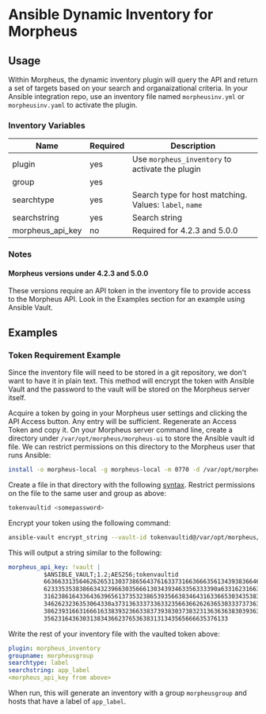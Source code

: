 # Ansible Dynamic Inventory for Morpheus

## Usage

Within Morpheus, the dynamic inventory plugin will query the API and return a set of targets based on your search and organaizational criteria.  In your Ansible integration repo, use an inventory file named `morpheusinv.yml` or `morpheusinv.yaml` to activate the plugin.

### Inventory Variables

|Name|Required|Description|
|---|---|---|
|plugin|yes|Use `morpheus_inventory` to activate the plugin|
|group|yes||Array used for group definition|
|searchtype|yes|Search type for host matching.  Values: `label`, `name`|
|searchstring|yes|Search string|
|morpheus_api_key|no|Required for 4.2.3 and 5.0.0|

### Notes

#### Morpheus versions under 4.2.3 and 5.0.0

These versions require an API token in the inventory file to provide access to the Morpheus API.  Look in the Examples section for an example using Ansible Vault.

## Examples

### Token Requirement Example

Since the inventory file will need to be stored in a git repository, we don't want to have it in plain text.  This method will encrypt the token with Ansible Vault and the password to the vault will be stored on the Morpheus server itself.

Acquire a token by going in your Morpheus user settings and clicking the API Access button.  Any entry will be sufficient.  Regenerate an Access Token and copy it.  On your Morpheus server command line, create a directory under `/var/opt/morpheus/morpheus-ui` to store the Ansible vault id file.  We can restrict permissions on this directory to the Morpheus user that runs Ansible:

```bash
install -o morpheus-local -g morpheus-local -m 0770 -d /var/opt/morpheus/morpheus-ui/ansiblevault
```

Create a file in that directory with the following [syntax](https://docs.ansible.com/ansible/latest/user_guide/vault.html#storing-passwords-in-files). Restrict permissions on the file to the same user and group as above:

```bash
tokenvaultid <somepassword>
```

Encrypt your token using the following command:

```bash
ansible-vault encrypt_string --vault-id tokenvaultid@/var/opt/morpheus/morpheus-ui/ansiblevault/<vaultfile> '<API Token>' --name morpheus_api_key
```

This will output a string similar to the following:

```yaml
morpheus_api_key: !vault |
          $ANSIBLE_VAULT;1.2;AES256;tokenvaultid
          66366331356462626531303738656437616337316636663561343938366466353939343264326330
          6233353538386634323966303566613034393463356333390a633162316637323062343739653966
          31623861643364363965613735323865393566383464316336653034353834616232356664323764
          3462623236353064330a373136333733633235663662626365303337373637396165643761613462
          38623931663166616338393236633837393830373832313636363830393635393965316665326563
          3562316436303138343662376536383131343565666635376133
```

Write the rest of your inventory file with the vaulted token above:

```yaml
plugin: morpheus_inventory
groupname: morpheusgroup
searchtype: label
searchstring: app_label
<morpheus_api_key from above>
```

When run, this will generate an inventory with a group `morpheusgroup` and hosts that have a label of `app_label`.